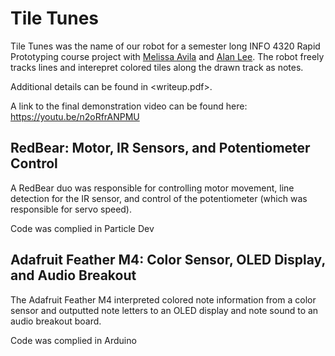 # Tile Tunes

Tile Tunes was the name of our robot for a semester long INFO 4320 Rapid Prototyping course project with [Melissa Avila](https://www.linkedin.com/in/melissa-avila-05606799) and [Alan Lee](https://www.linkedin.com/in/alan-m-lee). The robot freely tracks lines and interepret colored tiles along the drawn track as notes.

Additional details can be found in <writeup.pdf>.

A link to the final demonstration video can be found here: https://youtu.be/n2oRfrANPMU 

## RedBear: Motor, IR Sensors, and Potentiometer Control

A RedBear duo was responsible for controlling motor movement, line detection for the IR sensor, and control of the potentiometer (which was responsible for servo speed).

Code was complied in Particle Dev

## Adafruit Feather M4: Color Sensor, OLED Display, and Audio Breakout

The Adafruit Feather M4 interpreted colored note information from a color sensor and outputted note letters to an OLED display and note sound to an audio breakout board.

Code was complied in Arduino
